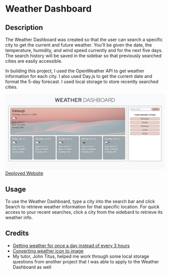 # Weather Dashboard

## Description

The Weather Dashboard was created so that the user can search a specific city to get the current and future weather. You'll be given the date, the temperature, humidity, and wind speed currently and for the next five days. The search history will be saved in the sidebar so that previously searched cities are easily accessible.

In building this project, I used the OpenWeather API to get weather information for each city. I also used Day.js to get the current date and format the 5-day forecast. I used local storage to store recently searched cities.

![Weather Dashboard](/assets/images/weather-dashboard-screenshot.png)
[Deployed Website](https://caseynewman.github.io/weather-dashboard/)

## Usage

To use the Weather Dashboard, type a city into the search bar and click Search to retrieve weather information for that specific location. For quick access to your recent searches, click a city from the sidebard to retrieve its weather info.

## Credits

- [Getting weather for once a day instead of every 3 hours](https://stackoverflow.com/questions/59935038/openweathermap-api-forecast-for-only-days)
- [Converting weather icon to image](https://stackoverflow.com/questions/53504804/how-to-convert-openweathermap-icon-code-to-actual-image)
- My tutor, John Titus, helped me work through some local storage questions from another project that I was able to apply to the Weather Dashboard as well